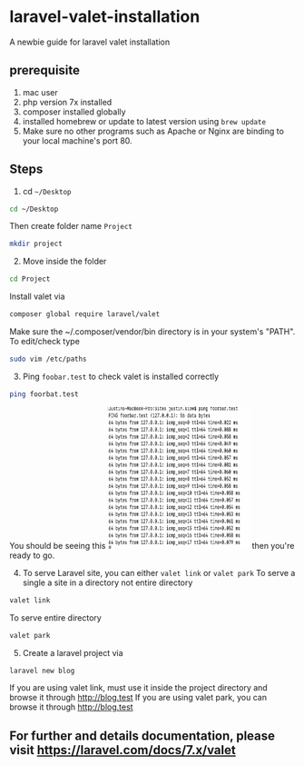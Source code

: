 # laravel-valet-installation
A newbie guide for laravel valet installation

## prerequisite
1) mac user
2) php version 7x installed
3) composer installed globally
4) installed homebrew or update to latest version using `brew update`
5) Make sure no other programs such as Apache or Nginx are binding to your local machine's port 80.

## Steps
1) cd `~/Desktop`
```bash
cd ~/Desktop
```
Then create folder name `Project`
```bash
mkdir project
```

2) Move inside the folder
```bash
cd Project
```
Install valet via
```bash
composer global require laravel/valet
```
Make sure the ~/.composer/vendor/bin directory is in your system's "PATH".
To edit/check type
```bash
sudo vim /etc/paths
```
 
3) Ping `foobar.test` to check valet is installed correctly
```bash
ping foorbat.test
```
You should be seeing this 
<img src="/sample.png" style="width:250px;height:250px" alt="My cool sample"/>
then you're ready to go.

4) To serve Laravel site, you can either `valet link` or `valet park`
To serve a single a site in a directory not entire directory
```bash
valet link
```
To serve entire directory
```bash
valet park
```

5) Create a laravel project via
```bash
laravel new blog
```
If you are using valet link, must use it inside the project directory and browse it through http://blog.test
If you are using valet park, you can browse it through http://blog.test

## For further and details documentation, please visit https://laravel.com/docs/7.x/valet

